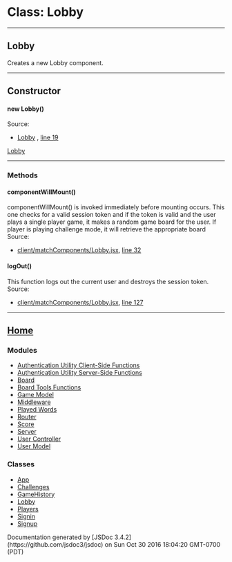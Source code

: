 
# Class: Lobby

***

## Lobby

<div class="class-description">Creates a new Lobby component.</div>

***

## Constructor

#### <span class="type-signature"></span>new Lobby<span class="signature">()</span><span class="type-signature"></span>

<dt class="tag-source">Source:</dt>

*   [Lobby](./client/matchComponents/Lobby.jsx) , [line 19](client_matchComponents_Lobby.jsx.html#line19)

[Lobby](../client/matchComponents/Lobby.jsx)

***

### Methods

#### <span class="type-signature"></span>componentWillMount<span class="signature">()</span><span class="type-signature"></span>

<div class="description">componentWillMount() is invoked immediately before mounting occurs. This one checks for a valid session token and if the token is valid and the user plays a single player game, it makes a random game board for the user. If player is playing challenge mode, it will retrieve the appropriate board</div>

<dt class="tag-source">Source:</dt>

*   [client/matchComponents/Lobby.jsx](client_matchComponents_Lobby.jsx.html), [line 32](client_matchComponents_Lobby.jsx.html#line32)

#### <span class="type-signature"></span>logOut<span class="signature">()</span><span class="type-signature"></span>

<div class="description">This function logs out the current user and destroys the session token.</div>


<dt class="tag-source">Source:</dt>

*   [client/matchComponents/Lobby.jsx](client_matchComponents_Lobby.jsx.html), [line 127](client_matchComponents_Lobby.jsx.html#line127)

***

## [Home](index.html)

### Modules

*   [Authentication Utility Client-Side Functions](module-Authentication%2520Utility%2520Client-Side%2520Functions.html)
*   [Authentication Utility Server-Side Functions](module-Authentication%2520Utility%2520Server-Side%2520Functions.html)
*   [Board](module-Board.html)
*   [Board Tools Functions](module-Board%2520Tools%2520Functions.html)
*   [Game Model](module-Game%2520Model.html)
*   [Middleware](module-Middleware.html)
*   [Played Words](module-Played%2520Words.html)
*   [Router](module-Router.html)
*   [Score](module-Score.html)
*   [Server](module-Server.html)
*   [User Controller](module-User%2520Controller.html)
*   [User Model](module-User%2520Model.html)

### Classes

*   [App](App.html)
*   [Challenges](Challenges.html)
*   [GameHistory](GameHistory.html)
*   [Lobby](Lobby.html)
*   [Players](Players.html)
*   [Signin](Signin.html)
*   [Signup](Signup.html)

</nav>

<footer>Documentation generated by [JSDoc 3.4.2](https://github.com/jsdoc3/jsdoc) on Sun Oct 30 2016 18:04:20 GMT-0700 (PDT)</footer>

